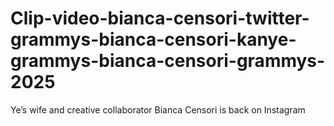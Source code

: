 # Clip-video-bianca-censori-twitter-grammys-bianca-censori-kanye-grammys-bianca-censori-grammys-2025
Ye’s wife and creative collaborator Bianca Censori is back on Instagram
